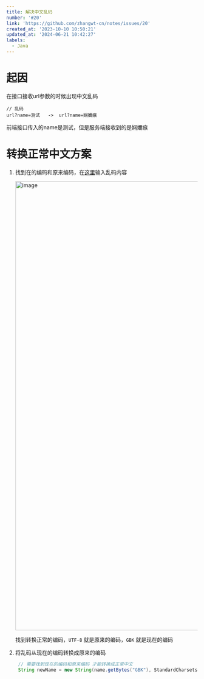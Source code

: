 ```yaml
---
title: 解决中文乱码
number: '#20'
link: 'https://github.com/zhangwt-cn/notes/issues/20'
created_at: '2023-10-10 10:50:21'
updated_at: '2024-06-21 10:42:27'
labels:
  - Java
---
```

# 起因
在接口接收url参数的时候出现中文乱码
```shell
// 乱码
url?name=测试   ->  url?name=娴嬭瘯
```
前端接口传入的name是测试，但是服务端接收到的是娴嬭瘯

# 转换正常中文方案
1. 找到在的编码和原来编码，在[这里](http://www.mytju.com/classcode/tools/messycoderecover.asp)输入乱码内容
   
   <img width="1179" alt="image" src="https://github.com/zhangwt-cn/notes/assets/52098594/207e6806-fd6c-4803-a6aa-635107b122ee">
   
   找到转换正常的编码，`UTF-8` 就是原来的编码，`GBK` 就是现在的编码
2. 将乱码从现在的编码转换成原来的编码
    ```java
     // 需要找到现在的编码和原来编码 才能转换成正常中文
     String newName = new String(name.getBytes("GBK"), StandardCharsets.UTF_8)
   ```



